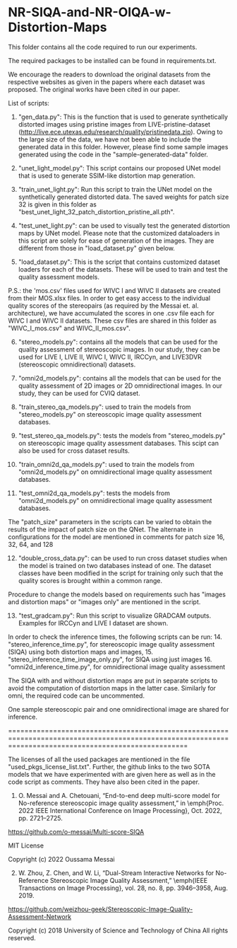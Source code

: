 # NR-SIQA-and-NR-OIQA-w-Distortion-Maps

This folder contains all the code required to run our experiments.

The required packages to be installed can be found in requirements.txt. 

We encourage the readers to download the original datasets from the respective websites as given in the papers where each dataset was proposed. The original works have been cited in our paper.

List of scripts:

1. "gen_data.py":  This is the function that is used to generate synthetically distorted images using pristine images from LIVE-pristine-dataset (http://live.ece.utexas.edu/research/quality/pristinedata.zip). Owing to the large size of the data, we have not been able to include the generated data in this folder. However, please find some sample images generated using the code in the "sample-generated-data" folder.

2. "unet_light_model.py": This script contains our proposed UNet model that is used to generate SSIM-like distortion map generation.

3. "train_unet_light.py": Run this script to train the UNet model on the synthetically generated distorted data. The saved weights for patch size 32 is given in this folder as "best_unet_light_32_patch_distortion_pristine_all.pth".

4. "test_unet_light.py": can be used to visually test the generated distortion maps by UNet model. Please note that the customized dataloaders in this script are solely for ease of generation of the images. They are different from those in "load_dataset.py" given below.

5. "load_dataset.py": This is the script that contains customized dataset loaders for each of the datasets. These will be used to train and test the quality assessment models.

P.S.: the 'mos.csv' files used for WIVC I and WIVC II datasets are created from their MOS.xlsx files. In order to get easy access to the individual quality scores of the stereopairs (as required by the Messai et. al. architecture), we have accumulated the scores in one .csv file each for WIVC I and WIVC II datasets. These csv files are shared in this folder as "WIVC_I_mos.csv" and WIVC_II_mos.csv".

6. "stereo_models.py": contains all the models that can be used for the quality assessment of stereoscopic images. In our study, they can be used for LIVE I, LIVE II, WIVC I, WIVC II, IRCCyn, and LIVE3DVR (stereoscopic omnidirectional) datasets.

7. "omni2d_models.py": contains all the models that can be used for the quality assessment of 2D images or 2D omnidirectional images. In our study, they can be used for CVIQ dataset.

8. "train_stereo_qa_models.py": used to train the models from "stereo_models.py" on stereoscopic image quality assessment databases.

9. "test_stereo_qa_models.py": tests the models from "stereo_models.py" on stereoscopic image quality assessment databases. This scipt can also be used for cross dataset results.

10. "train_omni2d_qa_models.py": used to train the models from "omni2d_models.py" on omnidirectional image quality assessment databases.

11. "test_omni2d_qa_models.py": tests the models from "omni2d_models.py" on omnidirectional image quality assessment databases.

The "patch_size" parameters in the scripts can be varied to obtain the results of the impact of patch size on the QNet. The alternate in configurations for the model are mentioned in comments for patch size 16, 32, 64, and 128

12. "double_cross_data.py": can be used to run cross dataset studies when the model is trained on two databases instead of one. The dataset classes have been modified in the script for training only such that the quality scores is brought within a common range.

Procedure to change the models based on requirements such has "images and distortion maps" or "images only" are mentioned in the script.

13. "test_gradcam.py": Run this script to visualize GRADCAM outputs. Examples for IRCCyn and LIVE I dataset are shown.

In order to check the inference times, the following scripts can be run:
14. "stereo_inference_time.py", for stereoscopic image quality assessment (SIQA) using both distortion maps and images,
15. "stereo_inference_time_image_only.py", for SIQA using just images
16. "omni2d_inference_time.py", for omnidirectional image quality assessment

The SIQA with and without distortion maps are put in separate scripts to avoid the computation of distortion maps in the latter case. Similarly for omni, the required code can be uncommented.

One sample stereoscopic pair and one omnidirectional image are shared for inference.

========================================================================================================================================================

The licenses of all the used packages are mentioned in the file "used_pkgs_license_list.txt". Further, the github links to the two SOTA models that we have experimented with are given here as well as in the code script as comments. They have also been cited in the paper.

1. O. Messai and A. Chetouani, “End-to-end deep multi-score model for No-reference stereoscopic image quality assessment,” in \emph{Proc. 2022 IEEE International Conference on Image Processing}, Oct. 2022, pp. 2721–2725.

https://github.com/o-messai/Multi-score-SIQA

MIT License

Copyright (c) 2022 Oussama Messai

2. W. Zhou, Z. Chen, and W. Li, “Dual-Stream Interactive Networks for No-Reference Stereoscopic Image Quality Assessment,” \emph{IEEE Transactions on Image Processing}, vol. 28, no. 8, pp. 3946–3958, Aug. 2019.

https://github.com/weizhou-geek/Stereoscopic-Image-Quality-Assessment-Network

Copyright (c) 2018 University of Science and Technology of China All rights reserved.
